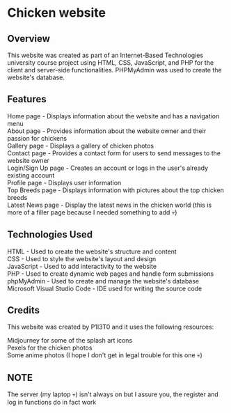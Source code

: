 # Chicken website

## Overview

This website was created as part of an Internet-Based Technologies university course project using HTML, CSS, JavaScript,
and PHP for the client and server-side functionalities. PHPMyAdmin was used to create the website's database. <br>

## Features

Home page - Displays information about the website and has a navigation menu <br>
About page - Provides information about the website owner and their passion for chickens <br>
Gallery page - Displays a gallery of chicken photos <br>
Contact page - Provides a contact form for users to send messages to the website owner <br>
Login/Sign Up page - Creates an account or logs in the user's already existing account <br>
Profile page - Displays user information <br>
Top Breeds page - Displays information with pictures about the top chicken breeds <br>
Latest News page - Display the latest news in the chicken world (this is more of a filler page because I needed something to add 💀) <br>

## Technologies Used

HTML - Used to create the website's structure and content <br>
CSS - Used to style the website's layout and design <br>
JavaScript - Used to add interactivity to the website <br>
PHP - Used to create dynamic web pages and handle form submissions <br>
phpMyAdmin - Used to create and manage the website's database <br>
Microsoft Visual Studio Code - IDE used for writing the source code

## Credits

This website was created by P1l3T0 and it uses the following resources: <br>

Midjourney for some of the splash art icons <br>
Pexels for the chicken photos <br>
Some anime photos (I hope I don't get in legal trouble for this one 💀)

## NOTE

The server (my laptop 💀) isn't always on but I assure you, the register and log in functions do in fact work 

